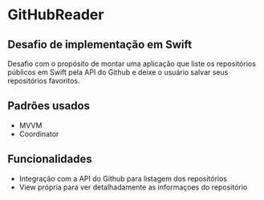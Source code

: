 # GitHubReader
## Desafio de implementação em Swift

Desafio com o propósito de montar uma aplicação que liste os repositórios públicos em Swift pela API do Github e deixe o usuário salvar seus repositórios favoritos.

## Padrões usados
- MVVM
- Coordinator

## Funcionalidades
- Integração com a API do Github para listagem dos repositórios
- View própria para ver detalhadamente as informaçoes do repositório
